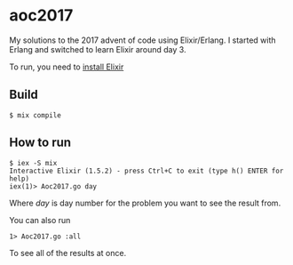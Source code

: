 aoc2017
=====
My solutions to the 2017 advent of code using Elixir/Erlang. 
I started with Erlang and switched to learn Elixir around day 3.

To run, you need to <a href="http://elixir-lang.github.io/install.html">install Elixir</a>

Build
-----
    $ mix compile

How to run
-----
    $ iex -S mix
    Interactive Elixir (1.5.2) - press Ctrl+C to exit (type h() ENTER for help)
    iex(1)> Aoc2017.go day
Where <i>day</i> is day number for the problem you want to see the result from.

You can also run
    
    1> Aoc2017.go :all
    
To see all of the results at once.
